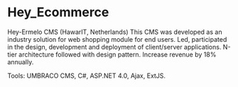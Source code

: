 # Hey_Ecommerce

Hey-Ermelo CMS (HawarIT, Netherlands)
This CMS was developed as an industry solution for web shopping module for end users. Led, participated in the design, development and deployment of client/server applications. N-tier architecture followed with design pattern. Increase revenue by 18% annually.

Tools: UMBRACO CMS, C#, ASP.NET 4.0, Ajax, ExtJS.
